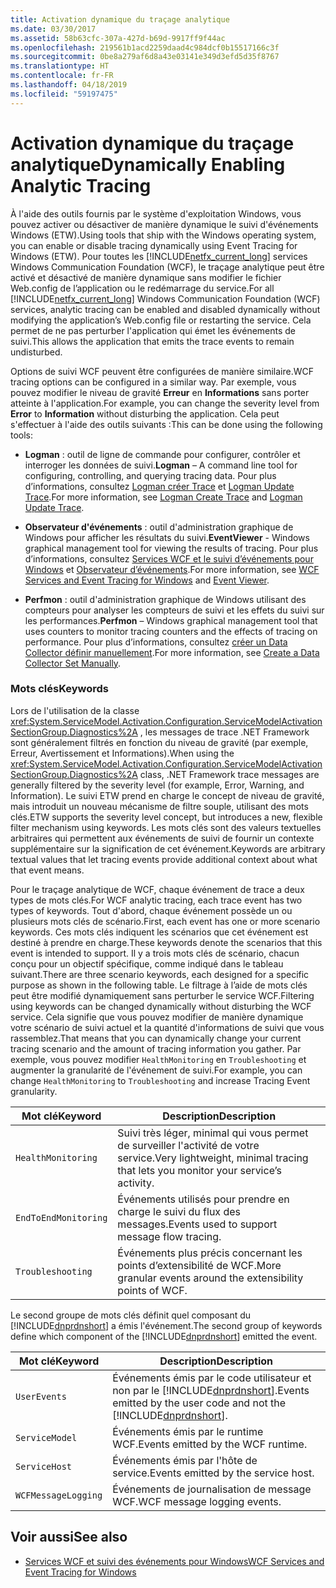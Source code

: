 ```yaml
---
title: Activation dynamique du traçage analytique
ms.date: 03/30/2017
ms.assetid: 58b63cfc-307a-427d-b69d-9917ff9f44ac
ms.openlocfilehash: 219561b1acd2259daad4c984dcf0b15517166c3f
ms.sourcegitcommit: 0be8a279af6d8a43e03141e349d3efd5d35f8767
ms.translationtype: HT
ms.contentlocale: fr-FR
ms.lasthandoff: 04/18/2019
ms.locfileid: "59197475"
---
```

# <a name="dynamically-enabling-analytic-tracing"></a><span data-ttu-id="95549-102">Activation dynamique du traçage analytique</span><span class="sxs-lookup"><span data-stu-id="95549-102">Dynamically Enabling Analytic Tracing</span></span>
<span data-ttu-id="95549-103">À l'aide des outils fournis par le système d'exploitation Windows, vous pouvez activer ou désactiver de manière dynamique le suivi d'événements Windows (ETW).</span><span class="sxs-lookup"><span data-stu-id="95549-103">Using tools that ship with the Windows operating system, you can enable or disable tracing dynamically using Event Tracing for Windows (ETW).</span></span> <span data-ttu-id="95549-104">Pour toutes les [!INCLUDE[netfx_current_long](../../../../../includes/netfx-current-long-md.md)] services Windows Communication Foundation (WCF), le traçage analytique peut être activé et désactivé de manière dynamique sans modifier le fichier Web.config de l’application ou le redémarrage du service.</span><span class="sxs-lookup"><span data-stu-id="95549-104">For all [!INCLUDE[netfx_current_long](../../../../../includes/netfx-current-long-md.md)] Windows Communication Foundation (WCF) services, analytic tracing can be enabled and disabled dynamically without modifying the application’s Web.config file or restarting the service.</span></span> <span data-ttu-id="95549-105">Cela permet de ne pas perturber l'application qui émet les événements de suivi.</span><span class="sxs-lookup"><span data-stu-id="95549-105">This allows the application that emits the trace events to remain undisturbed.</span></span>  
  
 <span data-ttu-id="95549-106">Options de suivi WCF peuvent être configurées de manière similaire.</span><span class="sxs-lookup"><span data-stu-id="95549-106">WCF tracing options can be configured in a similar way.</span></span> <span data-ttu-id="95549-107">Par exemple, vous pouvez modifier le niveau de gravité **Erreur** en **Informations** sans porter atteinte à l'application.</span><span class="sxs-lookup"><span data-stu-id="95549-107">For example, you can change the severity level from **Error** to **Information** without disturbing the application.</span></span> <span data-ttu-id="95549-108">Cela peut s'effectuer à l'aide des outils suivants :</span><span class="sxs-lookup"><span data-stu-id="95549-108">This can be done using the following tools:</span></span>  
  
-   <span data-ttu-id="95549-109">**Logman** : outil de ligne de commande pour configurer, contrôler et interroger les données de suivi.</span><span class="sxs-lookup"><span data-stu-id="95549-109">**Logman** – A command line tool for configuring, controlling, and querying tracing data.</span></span> <span data-ttu-id="95549-110">Pour plus d’informations, consultez [Logman créer Trace](https://go.microsoft.com/fwlink/?LinkId=165426) et [Logman Update Trace](https://go.microsoft.com/fwlink/?LinkId=165427).</span><span class="sxs-lookup"><span data-stu-id="95549-110">For more information, see [Logman Create Trace](https://go.microsoft.com/fwlink/?LinkId=165426) and [Logman Update Trace](https://go.microsoft.com/fwlink/?LinkId=165427).</span></span>  
  
-   <span data-ttu-id="95549-111">**Observateur d'événements** : outil d'administration graphique de Windows pour afficher les résultats du suivi.</span><span class="sxs-lookup"><span data-stu-id="95549-111">**EventViewer** - Windows graphical management tool for viewing the results of tracing.</span></span> <span data-ttu-id="95549-112">Pour plus d’informations, consultez [Services WCF et le suivi d’événements pour Windows](../../../../../docs/framework/wcf/samples/wcf-services-and-event-tracing-for-windows.md) et [Observateur d’événements](https://go.microsoft.com/fwlink/?LinkId=165428).</span><span class="sxs-lookup"><span data-stu-id="95549-112">For more information, see [WCF Services and Event Tracing for Windows](../../../../../docs/framework/wcf/samples/wcf-services-and-event-tracing-for-windows.md) and [Event Viewer](https://go.microsoft.com/fwlink/?LinkId=165428).</span></span>  
  
-   <span data-ttu-id="95549-113">**Perfmon** : outil d'administration graphique de Windows utilisant des compteurs pour analyser les compteurs de suivi et les effets du suivi sur les performances.</span><span class="sxs-lookup"><span data-stu-id="95549-113">**Perfmon** – Windows graphical management tool that uses counters to monitor tracing counters and the effects of tracing on performance.</span></span> <span data-ttu-id="95549-114">Pour plus d’informations, consultez [créer un Data Collector définir manuellement](https://go.microsoft.com/fwlink/?LinkId=165429).</span><span class="sxs-lookup"><span data-stu-id="95549-114">For more information, see [Create a Data Collector Set Manually](https://go.microsoft.com/fwlink/?LinkId=165429).</span></span>  
  
### <a name="keywords"></a><span data-ttu-id="95549-115">Mots clés</span><span class="sxs-lookup"><span data-stu-id="95549-115">Keywords</span></span>  
 <span data-ttu-id="95549-116">Lors de l'utilisation de la classe <xref:System.ServiceModel.Activation.Configuration.ServiceModelActivationSectionGroup.Diagnostics%2A> , les messages de trace .NET Framework sont généralement filtrés en fonction du niveau de gravité (par exemple, Erreur, Avertissement et Informations).</span><span class="sxs-lookup"><span data-stu-id="95549-116">When using the <xref:System.ServiceModel.Activation.Configuration.ServiceModelActivationSectionGroup.Diagnostics%2A> class, .NET Framework trace messages are generally filtered by the severity level (for example, Error, Warning, and Information).</span></span> <span data-ttu-id="95549-117">Le suivi ETW prend en charge le concept de niveau de gravité, mais introduit un nouveau mécanisme de filtre souple, utilisant des mots clés.</span><span class="sxs-lookup"><span data-stu-id="95549-117">ETW supports the severity level concept, but introduces a new, flexible filter mechanism using keywords.</span></span> <span data-ttu-id="95549-118">Les mots clés sont des valeurs textuelles arbitraires qui permettent aux événements de suivi de fournir un contexte supplémentaire sur la signification de cet événement.</span><span class="sxs-lookup"><span data-stu-id="95549-118">Keywords are arbitrary textual values that let tracing events provide additional context about what that event means.</span></span>  
  
 <span data-ttu-id="95549-119">Pour le traçage analytique de WCF, chaque événement de trace a deux types de mots clés.</span><span class="sxs-lookup"><span data-stu-id="95549-119">For WCF analytic tracing, each trace event has two types of keywords.</span></span> <span data-ttu-id="95549-120">Tout d'abord, chaque événement possède un ou plusieurs mots clés de scénario.</span><span class="sxs-lookup"><span data-stu-id="95549-120">First, each event has one or more scenario keywords.</span></span> <span data-ttu-id="95549-121">Ces mots clés indiquent les scénarios que cet événement est destiné à prendre en charge.</span><span class="sxs-lookup"><span data-stu-id="95549-121">These keywords denote the scenarios that this event is intended to support.</span></span> <span data-ttu-id="95549-122">Il y a trois mots clés de scénario, chacun conçu pour un objectif spécifique, comme indiqué dans le tableau suivant.</span><span class="sxs-lookup"><span data-stu-id="95549-122">There are three scenario keywords, each designed for a specific purpose as shown in the following table.</span></span> <span data-ttu-id="95549-123">Le filtrage à l’aide de mots clés peut être modifié dynamiquement sans perturber le service WCF.</span><span class="sxs-lookup"><span data-stu-id="95549-123">Filtering using keywords can be changed dynamically without disturbing the WCF service.</span></span> <span data-ttu-id="95549-124">Cela signifie que vous pouvez modifier de manière dynamique votre scénario de suivi actuel et la quantité d'informations de suivi que vous rassemblez.</span><span class="sxs-lookup"><span data-stu-id="95549-124">That means that you can dynamically change your current tracing scenario and the amount of tracing information you gather.</span></span> <span data-ttu-id="95549-125">Par exemple, vous pouvez modifier `HealthMonitoring` en `Troubleshooting` et augmenter la granularité de l'événement de suivi.</span><span class="sxs-lookup"><span data-stu-id="95549-125">For example, you can change `HealthMonitoring` to `Troubleshooting` and increase Tracing Event granularity.</span></span>  
  
|<span data-ttu-id="95549-126">Mot clé</span><span class="sxs-lookup"><span data-stu-id="95549-126">Keyword</span></span>|<span data-ttu-id="95549-127">Description</span><span class="sxs-lookup"><span data-stu-id="95549-127">Description</span></span>|  
|-------------|-----------------|  
|`HealthMonitoring`|<span data-ttu-id="95549-128">Suivi très léger, minimal qui vous permet de surveiller l'activité de votre service.</span><span class="sxs-lookup"><span data-stu-id="95549-128">Very lightweight, minimal tracing that lets you monitor your service’s activity.</span></span>|  
|`EndToEndMonitoring`|<span data-ttu-id="95549-129">Événements utilisés pour prendre en charge le suivi du flux des messages.</span><span class="sxs-lookup"><span data-stu-id="95549-129">Events used to support message flow tracing.</span></span>|  
|`Troubleshooting`|<span data-ttu-id="95549-130">Événements plus précis concernant les points d’extensibilité de WCF.</span><span class="sxs-lookup"><span data-stu-id="95549-130">More granular events around the extensibility points of WCF.</span></span>|  
  
 <span data-ttu-id="95549-131">Le second groupe de mots clés définit quel composant du [!INCLUDE[dnprdnshort](../../../../../includes/dnprdnshort-md.md)] a émis l'événement.</span><span class="sxs-lookup"><span data-stu-id="95549-131">The second group of keywords define which component of the [!INCLUDE[dnprdnshort](../../../../../includes/dnprdnshort-md.md)] emitted the event.</span></span>  
  
|<span data-ttu-id="95549-132">Mot clé</span><span class="sxs-lookup"><span data-stu-id="95549-132">Keyword</span></span>|<span data-ttu-id="95549-133">Description</span><span class="sxs-lookup"><span data-stu-id="95549-133">Description</span></span>|  
|-------------|-----------------|  
|`UserEvents`|<span data-ttu-id="95549-134">Événements émis par le code utilisateur et non par le [!INCLUDE[dnprdnshort](../../../../../includes/dnprdnshort-md.md)].</span><span class="sxs-lookup"><span data-stu-id="95549-134">Events emitted by the user code and not the [!INCLUDE[dnprdnshort](../../../../../includes/dnprdnshort-md.md)].</span></span>|  
|`ServiceModel`|<span data-ttu-id="95549-135">Événements émis par le runtime WCF.</span><span class="sxs-lookup"><span data-stu-id="95549-135">Events emitted by the WCF runtime.</span></span>|  
|`ServiceHost`|<span data-ttu-id="95549-136">Événements émis par l'hôte de service.</span><span class="sxs-lookup"><span data-stu-id="95549-136">Events emitted by the service host.</span></span>|  
|`WCFMessageLogging`|<span data-ttu-id="95549-137">Événements de journalisation de message WCF.</span><span class="sxs-lookup"><span data-stu-id="95549-137">WCF message logging events.</span></span>|  
  
## <a name="see-also"></a><span data-ttu-id="95549-138">Voir aussi</span><span class="sxs-lookup"><span data-stu-id="95549-138">See also</span></span>

- [<span data-ttu-id="95549-139">Services WCF et suivi des événements pour Windows</span><span class="sxs-lookup"><span data-stu-id="95549-139">WCF Services and Event Tracing for Windows</span></span>](../../../../../docs/framework/wcf/samples/wcf-services-and-event-tracing-for-windows.md)
